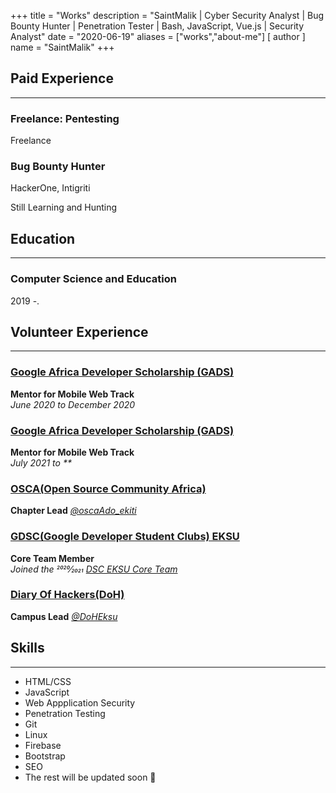 +++
title = "Works"
description = "SaintMalik | Cyber Security Analyst | Bug Bounty Hunter | Penetration Tester | Bash, JavaScript, Vue.js | Security Analyst"
date = "2020-06-19"
aliases = ["works","about-me"]
[ author ] 
name = "SaintMalik"
+++

## Paid Experience
* * *
### Freelance: Pentesting
Freelance

### Bug Bounty Hunter
HackerOne, Intigriti

Still Learning and Hunting

## Education
* * *
### Computer Science and Education
2019 -.

## Volunteer Experience
* * *

### [Google Africa Developer Scholarship (GADS)](https://andela.com/alc/)

   **Mentor for Mobile Web Track**  
   _June 2020 to December 2020_

### [Google Africa Developer Scholarship (GADS)](https://andela.com/alc/)

   **Mentor for Mobile Web Track**  
   _July 2021 to **_

### [OSCA(Open Source Community Africa)](https://www.oscafrica.org/)

  **Chapter Lead** _[@oscaAdo_ekiti](https://twitter.com/osca_ado_ekiti)_ 

### [GDSC(Google Developer Student Clubs) EKSU](https://dsc.community.dev/ekiti-state-university/)

  **Core Team Member**  
  _Joined the 2020⁄2021 [DSC EKSU Core Team](https://dsc.community.dev/ekiti-state-university/)_

###  [Diary Of Hackers(DoH)](https://diaryofhackers.com)

  **Campus Lead** _[@DoHEksu](https://twitter.com/search?q=DoHEksu&s=09)_

## Skills 
* * *

- HTML/CSS
- JavaScript
- Web Appplication Security
- Penetration Testing
- Git
- Linux
- Firebase
- Bootstrap
- SEO
- The rest will be updated soon 👀
